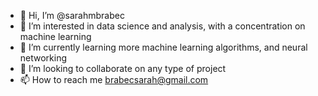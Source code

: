 - 👋 Hi, I’m @sarahmbrabec
- 👀 I’m interested in data science and analysis, with a concentration on machine learning
- 🌱 I’m currently learning more machine learning algorithms, and neural networking
- 💞️ I’m looking to collaborate on any type of project
- 📫 How to reach me brabecsarah@gmail.com

<!---
sarahmbrabec/sarahmbrabec is a ✨ special ✨ repository because its `README.md` (this file) appears on your GitHub profile.
You can click the Preview link to take a look at your changes.
--->
